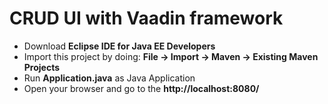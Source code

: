 # CRUD UI with Vaadin framework

- Download **Eclipse IDE for Java EE Developers**
- Import this project by doing: **File -> Import -> Maven -> Existing Maven Projects**
- Run **Application.java** as Java Application
- Open your browser and go to the **http://localhost:8080/**
